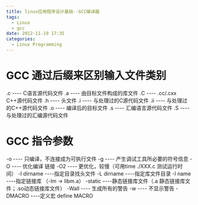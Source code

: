 ```yaml
---
title: linux应用程序设计基础--GCC编译器
tags:
  - Linux
  - gcc
date: 2012-11-19 17:35
categories:
  - Linux Programming
---
```


# GCC 通过后缀来区别输入文件类别
.c ---- C语言源代码文件
.a ---- 由目标文件构成的库文件
.C ---- .cc/.cxx C++源代码文件
.h ---- 头文件
.i   ---- 与处理过的C源代码文件
.ii ---- 与处理过的C++源代码文件
.o ---- 编译后的目标文件
.s ---- 汇编语言源代码文件
.S ---- 与处理过的汇编源代码文件

<!-- more -->

# GCC 指令参数
-o ---- 只编译，不连接成为可执行文件
-g ---- 产生调试工具所必要的符号信息
-O ---- 优化编译 链接
-O2 ---- 更优化，较慢（可用time ./XXX.c 测试运行时间）
-I dirname ----指定目录找头文件
-L dirname ----指定库文件目录
-l name ----指定链接库 （-lm -> libm.a）
-static ----静态链接库文件（.a 静态链接库文件；.so动态链接库文件）
-Wall ---- 生成所有的警告
-w ---- 不显示警告
-DMACRO ----定义宏 define MACRO
